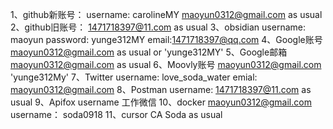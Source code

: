 1、github新账号：
username: carolineMY
maoyun0312@gmail.com   as usual 
2、github旧账号：
1471718397@11.com   as usual
3、obsidian
username: maoyun
password: yunge312MY
email:1471718397@qq.com
4、Google账号
maoyun0312@gmail.com  as usual or  'yunge312MY'
5、Google邮箱 
maoyun0312@gmail.com as usual
6、Moovly账号
maoyun0312@gmail.com  'yunge312My'
7、Twitter
username: love_soda_water
emial: maoyun0312@gmail.com
8、Postman
username: 1471718397@11.com  as usual
9、Apifox
username 工作微信
10、docker
maoyun0312@gmail.com
username： soda0918
11、cursor CA 
Soda    as usual